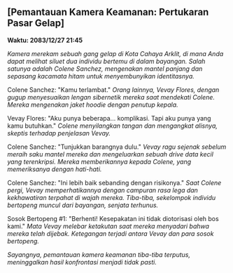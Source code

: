 ## [Pemantauan Kamera Keamanan: Pertukaran Pasar Gelap]

**Waktu: 2083/12/27 21:45**

_Kamera merekam sebuah gang gelap di Kota Cahaya Arklit, di mana Anda dapat melihat siluet dua individu bertemu di dalam bayangan. Salah satunya adalah Colene Sanchez, mengenakan mantel panjang dan sepasang kacamata hitam untuk menyembunyikan identitasnya._

Colene Sanchez: "Kamu terlambat."
_Orang lainnya, Vevay Flores, dengan gugup menyesuaikan lengan sibernetik mereka saat mendekati Colene. Mereka mengenakan jaket hoodie dengan penutup kepala._

Vevay Flores: "Aku punya beberapa... komplikasi. Tapi aku punya yang kamu butuhkan."
_Colene menyilangkan tangan dan mengangkat alisnya, skeptis terhadap penjelasan Vevay._

Colene Sanchez: "Tunjukkan barangnya dulu."
_Vevay ragu sejenak sebelum meraih saku mantel mereka dan mengeluarkan sebuah drive data kecil yang terenkripsi. Mereka memberikannya kepada Colene, yang memeriksanya dengan hati-hati._

Colene Sanchez: "Ini lebih baik sebanding dengan risikonya."
_Saat Colene pergi, Vevay memperhatikannya dengan campuran rasa lega dan kekhawatiran terpahat di wajah mereka. Tiba-tiba, sekelompok individu bertopeng muncul dari bayangan, senjata terhunus._

Sosok Bertopeng #1: "Berhenti! Kesepakatan ini tidak diotorisasi oleh bos kami."
_Mata Vevay melebar ketakutan saat mereka menyadari bahwa mereka telah dijebak. Ketegangan terjadi antara Vevay dan para sosok bertopeng._

_Sayangnya, pemantauan kamera keamanan tiba-tiba terputus, meninggalkan hasil konfrontasi menjadi tidak pasti._
